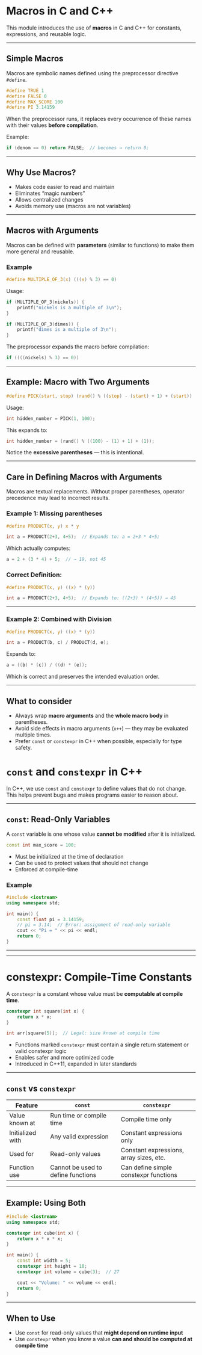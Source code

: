# Macros in C and C++

This module introduces the use of **macros** in C and C++ for constants, expressions, and reusable logic.

---

## Simple Macros

Macros are symbolic names defined using the preprocessor directive `#define`.

```c
#define TRUE 1
#define FALSE 0
#define MAX_SCORE 100
#define PI 3.14159
```

When the preprocessor runs, it replaces every occurrence of these names with their values **before compilation**.

Example:

```c
if (denom == 0) return FALSE;  // becomes → return 0;
```

---

## Why Use Macros?

- Makes code easier to read and maintain
- Eliminates “magic numbers”
- Allows centralized changes
- Avoids memory use (macros are not variables)

---

## Macros with Arguments

Macros can be defined with **parameters** (similar to functions) to make them more general and reusable.

### Example

```c
#define MULTIPLE_OF_3(x) (((x) % 3) == 0)
```

Usage:

```c
if (MULTIPLE_OF_3(nickels)) {
    printf("nickels is a multiple of 3\n");
}

if (MULTIPLE_OF_3(dimes)) {
    printf("dimes is a multiple of 3\n");
}
```

The preprocessor expands the macro before compilation:

```c
if ((((nickels) % 3) == 0))
```

---

## Example: Macro with Two Arguments

```c
#define PICK(start, stop) (rand() % ((stop) - (start) + 1) + (start))
```

Usage:

```c
int hidden_number = PICK(1, 100);
```

This expands to:

```c
int hidden_number = (rand() % ((100) - (1) + 1) + (1));
```

Notice the **excessive parentheses** — this is intentional.

---

## Care in Defining Macros with Arguments

Macros are textual replacements. Without proper parentheses, operator precedence may lead to incorrect results.

### Example 1: Missing parentheses

```c
#define PRODUCT(x, y) x * y

int a = PRODUCT(2+3, 4+5);  // Expands to: a = 2+3 * 4+5;
```

Which actually computes:

```c
a = 2 + (3 * 4) + 5;  // → 19, not 45
```

### Correct Definition:

```c
#define PRODUCT(x, y) ((x) * (y))

int a = PRODUCT(2+3, 4+5);  // Expands to: ((2+3) * (4+5)) → 45
```

---

### Example 2: Combined with Division

```c
#define PRODUCT(x, y) ((x) * (y))

int a = PRODUCT(b, c) / PRODUCT(d, e);
```

Expands to:

```c
a = ((b) * (c)) / ((d) * (e));
```

Which is correct and preserves the intended evaluation order.

---

## What to consider

- Always wrap **macro arguments** and the **whole macro body** in parentheses.
- Avoid side effects in macro arguments (`x++`) — they may be evaluated multiple times.
- Prefer `const` or `constexpr` in C++ when possible, especially for type safety.


# `const` and `constexpr` in C++

In C++, we use `const` and `constexpr` to define values that do not change. This helps prevent bugs and makes programs easier to reason about.

---

## `const`: Read-Only Variables

A `const` variable is one whose value **cannot be modified** after it is initialized.

```cpp
const int max_score = 100;
```

- Must be initialized at the time of declaration
- Can be used to protect values that should not change
- Enforced at compile-time

### Example

```cpp
#include <iostream>
using namespace std;

int main() {
    const float pi = 3.14159;
    // pi = 3.14;  // Error: assignment of read-only variable
    cout << "Pi = " << pi << endl;
    return 0;
}
```

---
---

# constexpr: Compile-Time Constants

A `constexpr` is a constant whose value must be **computable at compile time**.

```cpp
constexpr int square(int x) {
    return x * x;
}

int arr[square(5)];  // Legal: size known at compile time
```

- Functions marked `constexpr` must contain a single return statement or valid constexpr logic
- Enables safer and more optimized code
- Introduced in C++11, expanded in later standards

---

## `const` vs `constexpr`

| Feature          | `const`                         | `constexpr`                     |
|------------------|----------------------------------|----------------------------------|
| Value known at   | Run time or compile time         | Compile time only               |
| Initialized with | Any valid expression             | Constant expressions only       |
| Used for         | Read-only values                 | Constant expressions, array sizes, etc. |
| Function use     | Cannot be used to define functions | Can define simple constexpr functions |

---

## Example: Using Both

```cpp
#include <iostream>
using namespace std;

constexpr int cube(int x) {
    return x * x * x;
}

int main() {
    const int width = 5;
    constexpr int height = 10;
    constexpr int volume = cube(3);  // 27

    cout << "Volume: " << volume << endl;
    return 0;
}
```

---

## When to Use

- Use `const` for read-only values that **might depend on runtime input**
- Use `constexpr` when you know a value **can and should be computed at compile time**

